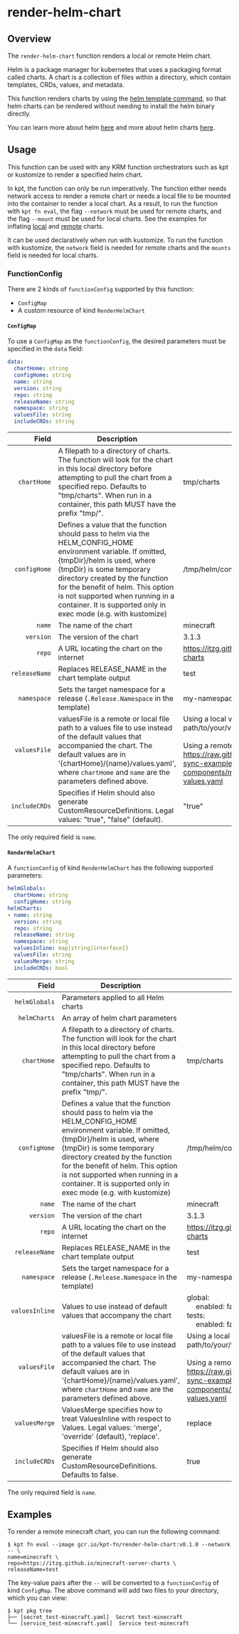 # render-helm-chart

## Overview

<!--mdtogo:Short-->

The `render-helm-chart` function renders a local or remote Helm chart. 

<!--mdtogo-->

Helm is a package manager for kubernetes that uses a packaging format
called charts. A chart is a collection of files within a directory, which 
contain templates, CRDs, values, and metadata. 

This function renders charts by using the [helm template command],
so that helm charts can be rendered without needing to install the
helm binary directly.

You can learn more about helm [here][helm] and more about helm
charts [here][charts].

<!--mdtogo:Long-->

## Usage

This function can be used with any KRM function orchestrators such as kpt
or kustomize to render a specified helm chart.

In kpt, the function can only be run imperatively. The function either
needs network access to render a remote chart or needs a local file to be mounted
into the container to render a local chart. As a result, to run the
function with `kpt fn eval`, the flag `--network` must be used for remote charts,
and the flag `--mount` must be used for local charts. See the examples for inflating
[local] and [remote] charts.

It can be used declaratively when run with kustomize. To run the function with kustomize,
the `network` field is needed for remote charts and the `mounts` field is needed for local charts.

### FunctionConfig

<!--mdtogo:Long-->

There are 2 kinds of `functionConfig` supported by this function:

- `ConfigMap`
- A custom resource of kind `RenderHelmChart`

#### `ConfigMap`
To use a `ConfigMap` as the `functionConfig`, the desired parameters must be
specified in the `data` field:

```yaml
data:
  chartHome: string
  configHome: string
  name: string
  version: string
  repo: string
  releaseName: string
  namespace: string
  valuesFile: string
  includeCRDs: string
```


| Field        |  Description | Example
| -----------: |  ----------- | -----------
`chartHome`    | A filepath to a directory of charts. The function will look for the chart in this local directory before attempting to pull the chart from a specified repo. Defaults to "tmp/charts". When run in a container, this path MUST have the prefix "tmp/". | tmp/charts
`configHome`   | Defines a value that the function should pass to helm via the HELM_CONFIG_HOME environment variable. If omitted, {tmpDir}/helm is used, where {tmpDir} is some temporary directory created by the function for the benefit of helm. This option is not supported when running in a container. It is supported only in exec mode (e.g. with kustomize) | /tmp/helm/config
`name`         | The name of the chart | minecraft
`version`      | The version of the chart | 3.1.3
`repo`         | A URL locating the chart on the internet | https://itzg.github.io/minecraft-server-charts
`releaseName`  | Replaces RELEASE_NAME in the chart template output | test
`namespace`    | Sets the target namespace for a release (`.Release.Namespace` in the template) | my-namespace
`valuesFile`   | valuesFile is a remote or local file path to a values file to use instead of the default values that accompanied the chart. The default values are in '{chartHome}/{name}/values.yaml', where `chartHome` and `name` are the parameters defined above. | Using a local values file: path/to/your/values.yaml <br> <br> Using a remote values file: https://raw.githubusercontent.com/config-sync-examples/helm-components/main/cert-manager-values.yaml
`includeCRDs`  | Specifies if Helm should also generate CustomResourceDefinitions. Legal values: "true", "false" (default). | "true"


The only required field is `name`.

#### `RenderHelmChart`
A `functionConfig` of kind `RenderHelmChart` has the following supported parameters: 

```yaml
helmGlobals:
  chartHome: string
  configHome: string
helmCharts:
- name: string
  version: string
  repo: string
  releaseName: string
  namespace: string
  valuesInline: map[string]interface{}
  valuesFile: string
  valuesMerge: string
  includeCRDs: bool
```

| Field        |  Description | Example
| -----------: |  ----------- | -----------
`helmGlobals`  | Parameters applied to all Helm charts
`helmCharts`   | An array of helm chart parameters
`chartHome`    | A filepath to a directory of charts. The function will look for the chart in this local directory before attempting to pull the chart from a specified repo. Defaults to "tmp/charts". When run in a container, this path MUST have the prefix "tmp/". | tmp/charts
`configHome`   | Defines a value that the function should pass to helm via the HELM_CONFIG_HOME environment variable. If omitted, {tmpDir}/helm is used, where {tmpDir} is some temporary directory created by the function for the benefit of helm. This option is not supported when running in a container. It is supported only in exec mode (e.g. with kustomize) | /tmp/helm/config
`name`         | The name of the chart | minecraft
`version`      | The version of the chart | 3.1.3
`repo`         | A URL locating the chart on the internet | https://itzg.github.io/minecraft-server-charts
`releaseName`  | Replaces RELEASE_NAME in the chart template output | test
`namespace`    | Sets the target namespace for a release (`.Release.Namespace` in the template) | my-namespace
`valuesInline` | Values to use instead of default values that accompany the chart |  global: <br> &emsp; enabled: false <br> tests: <br> &emsp; enabled: false  
`valuesFile`   | valuesFile is a remote or local file path to a values file to use instead of the default values that accompanied the chart. The default values are in '{chartHome}/{name}/values.yaml', where `chartHome` and `name` are the parameters defined above. | Using a local values file: path/to/your/values.yaml <br> <br> Using a remote values file: https://raw.githubusercontent.com/config-sync-examples/helm-components/main/cert-manager-values.yaml
`valuesMerge`  | ValuesMerge specifies how to treat ValuesInline with respect to Values. Legal values: 'merge', 'override' (default), 'replace'. | replace
`includeCRDs`  | Specifies if Helm should also generate CustomResourceDefinitions. Defaults to false. | true

The only required field is `name`.

<!--mdtogo-->

## Examples

<!--mdtogo:Examples-->

To render a remote minecraft chart, you can run the following command: 

```shell
$ kpt fn eval --image gcr.io/kpt-fn/render-helm-chart:v0.1.0 --network -- \
name=minecraft \
repo=https://itzg.github.io/minecraft-server-charts \
releaseName=test
```

The key-value pairs after the `--` will be converted to a `functionConfig` of kind
`ConfigMap`. The above command will add two files to your directory, which you can view:

```shell
$ kpt pkg tree
├── [secret_test-minecraft.yaml]  Secret test-minecraft
└── [service_test-minecraft.yaml]  Service test-minecraft
```

<!--mdtogo-->

[helm]: https://helm.sh/
[charts]: https://helm.sh/docs/topics/charts/
[local]: https://github.com/GoogleContainerTools/kpt-functions-catalog/tree/master/examples/render-helm-chart-local
[remote]: https://github.com/GoogleContainerTools/kpt-functions-catalog/tree/master/examples/render-helm-chart-remote
[helm template command]: https://helm.sh/docs/helm/helm_template/
